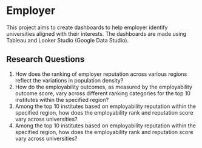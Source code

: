 # Employer

This project aims to create dashboards to help employer identify universities aligned with their interests. The dashboards are made using Tableau and Looker Studio (Google Data Studio).

## Research Questions
1. How does the ranking of employer reputation across various regions reflect the variations in population density?
2. How do the employability outcomes, as measured by the employability outcome score, vary across different ranking categories for the top 10 institutes within the specified region?
3. Among the top 10 institutes based on employability reputation within the specified region, how does the employability rank and reputation score vary across universities?
4. Among the top 10 institutes based on employability reputation within the specified region, how does the employability rank and reputation score vary across universities?